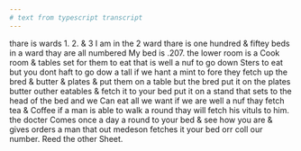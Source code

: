 ```yaml
---
# text from typescript transcript
---
```

thare is wards 1. 2. & 3 I am in the 2 ward  thare is one hundred & fiftey beds in a ward thay are all numbered My bed is .207. the lower room is a Cook room & tables set for them to eat that is well a nuf to go down Sters to eat but you dont haft to go dow a tall if we hant a mint to fore they fetch up the bred & butter & plates & put them on a table but the bred put it on the plates butter outher eatables & fetch it to your bed put it on a stand that sets to the head of the bed and we Can eat all we want if we are well a nuf  thay fetch tea & Coffee if a man is able to walk a round thay will fetch his vituls to him. the docter Comes once a day a round to your bed & see how you are & gives orders a man that out medeson fetches it your bed orr coll our number. Reed the other Sheet.